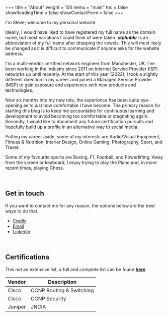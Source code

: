+++
title = "About"
weight = 100
menu = "main"
toc = false
showReadingTime = false
showContactForm = false
+++

I'm Steve; welcome to my personal website.

Ideally, I would have liked to have registered my full name as the domain name, but most variations I could think of were taken. **_stphnbkr_** is an abbreviation of my full name after dropping the vowels. This will most likely be changed as it is difficult to communicate if anyone asks for the website address.

I'm a multi-vendor certified network engineer from Manchester, UK. I've been working in the industry since 2011 on Internet Service Provider (ISP) networks up until recently. At the start of this year (2022), I took a slightly different direction in my career and joined a Managed Service Provider (MSP) to gain exposure and experience with new products and technologies. 

Now six months into my new role, the experience has been quite eye-opening as to just how comfortable I have become. The primary reason for starting this blog is to keep me accountable for continuous learning and development to avoid becoming too comfortable or stagnating again. Secondly, I would like to document any future certification pursuits and hopefully build up a profile in an alternative way to social media. 

Putting my career aside, some of my interests are Audio/Visual Equipment, Fitness & Nutrition, Interior Design, Online Gaming, Photography, Sport, and Travel.

Some of my favourite sports are Boxing, F1, Football, and Powerlifting. Away from the screen or keyboard, I enjoy trying to play the Piano and, in more recent times, playing Chess. 

&nbsp;

## Get in touch

If you want to contact me for any reason, the options below are the best ways to do that.

+ [Credly](https://www.credly.com/users/stephenbaker88/badges)
+ [Email](mailto:steve@stphnbkr.com)
+ [Linkedin](https://www.linkedin.com/in/stephenbaker-/)
 
&nbsp;

## Certifications

This not an extensive list, a full and complete list can be found **[here](https://www.stphnbkr.com/certifications/)**.

| Vendor | Description |
|--------|-------------|
| Cisco | CCNP Routing & Switching |
| Cisco | CCNP Security |
| Juniper | JNCIA |
